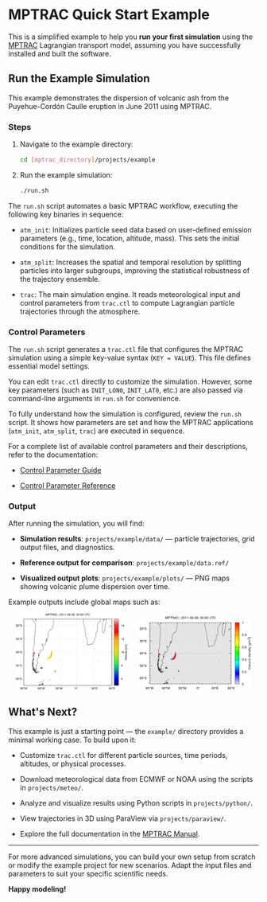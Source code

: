 # MPTRAC Quick Start Example

This is a simplified example to help you **run your first simulation** using the [MPTRAC](https://github.com/slcs-jsc/mptrac) Lagrangian transport model, assuming you have successfully installed and built the software.

## Run the Example Simulation

This example demonstrates the dispersion of volcanic ash from the Puyehue-Cordón Caulle eruption in June 2011 using MPTRAC.

### Steps

1. Navigate to the example directory:

   ```bash
   cd [mptrac_directory]/projects/example
   ```

2. Run the example simulation:

   ```bash
   ./run.sh
   ```

The `run.sh` script automates a basic MPTRAC workflow, executing the following key binaries in sequence:

- `atm_init`: Initializes particle seed data based on user-defined emission parameters (e.g., time, location, altitude, mass). This sets the initial conditions for the simulation.

- `atm_split`: Increases the spatial and temporal resolution by splitting particles into larger subgroups, improving the statistical robustness of the trajectory ensemble.

- `trac`: The main simulation engine. It reads meteorological input and control parameters from `trac.ctl` to compute Lagrangian particle trajectories through the atmosphere.

### Control Parameters

The `run.sh` script generates a `trac.ctl` file that configures the MPTRAC simulation using a simple key-value syntax (`KEY = VALUE`). This file defines essential model settings.

You can edit `trac.ctl` directly to customize the simulation. However, some key parameters (such as `INIT_LON0`, `INIT_LAT0`, etc.) are also passed via command-line arguments in `run.sh` for convenience.

To fully understand how the simulation is configured, review the `run.sh` script. It shows how parameters are set and how the MPTRAC applications (`atm_init`, `atm_split`, `trac`) are executed in sequence.

For a complete list of available control parameters and their descriptions, refer to the documentation:

- [Control Parameter Guide](https://slcs-jsc.github.io/mptrac/control-parameters/)

- [Control Parameter Reference](https://slcs-jsc.github.io/mptrac/doxygen/structctl__t.html)

### Output

After running the simulation, you will find:

- **Simulation results**: `projects/example/data/` — particle trajectories, grid output files, and diagnostics.

- **Reference output for comparison**: `projects/example/data.ref/`

- **Visualized output plots**: `projects/example/plots/` — PNG maps showing volcanic plume dispersion over time.

Example outputs include global maps such as:

<p align="center">
  <img src="projects/example/plots.ref/atm_2011_06_06_00_00.tab.png" width="45%"/> &emsp;
  <img src="projects/example/plots.ref/grid_2011_06_06_00_00.tab.png" width="45%"/>
</p>

## What's Next?

This example is just a starting point — the `example/` directory provides a minimal working case. To build upon it:

- Customize `trac.ctl` for different particle sources, time periods, altitudes, or physical processes.

- Download meteorological data from ECMWF or NOAA using the scripts in `projects/meteo/`.

- Analyze and visualize results using Python scripts in `projects/python/`.

- View trajectories in 3D using ParaView via `projects/paraview/`.

- Explore the full documentation in the [MPTRAC Manual](https://slcs-jsc.github.io/mptrac).

---

For more advanced simulations, you can build your own setup from scratch or modify the example project for new scenarios. Adapt the input files and parameters to suit your specific scientific needs.

**Happy modeling!**
